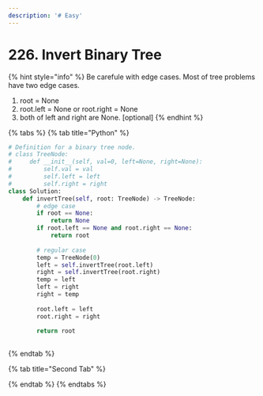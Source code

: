 ```yaml
---
description: '# Easy'
---
```


# 226. Invert Binary Tree

{% hint style="info" %}
Be carefule with edge cases. Most of tree problems have two edge cases.

1. root = None
2. root.left = None or root.right = None
3. both of left and right are None. \[optional\]
{% endhint %}

{% tabs %}
{% tab title="Python" %}
```python
# Definition for a binary tree node.
# class TreeNode:
#     def __init__(self, val=0, left=None, right=None):
#         self.val = val
#         self.left = left
#         self.right = right
class Solution:
    def invertTree(self, root: TreeNode) -> TreeNode:
        # edge case
        if root == None:
            return None
        if root.left == None and root.right == None:
            return root
        
        # regular case
        temp = TreeNode(0)
        left = self.invertTree(root.left)
        right = self.invertTree(root.right)
        temp = left
        left = right
        right = temp
        
        root.left = left
        root.right = right
        
        return root
        
```
{% endtab %}

{% tab title="Second Tab" %}

{% endtab %}
{% endtabs %}



